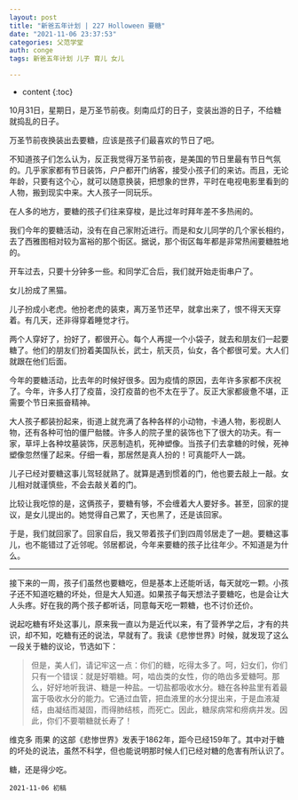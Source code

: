 ```yaml
---
layout: post
title: "新爸五年计划 | 227 Holloween 要糖"
date: "2021-11-06 23:37:53"
categories: 父范学堂
auth: conge
tags: 新爸五年计划 儿子 育儿 女儿

---
```

* content
{:toc}

10月31日，星期日，是万圣节前夜。刻南瓜灯的日子，变装出游的日子，不给糖就捣乱的日子。

万圣节前夜换装出去要糖，应该是孩子们最喜欢的节日了吧。

不知道孩子们怎么认为，反正我觉得万圣节前夜，是美国的节日里最有节日气氛的。几乎家家都有节日装饰，户户都开门纳客，接受小孩子们的来访。而且，无论年龄，只要有这个心，就可以随意换装，把想象的世界，平时在电视电影里看到的人物，搬到现实中来。大人孩子一同玩乐。

在人多的地方，要糖的孩子们往来穿梭，是比过年时拜年差不多热闹的。





我们今年的要糖活动，没有在自己家附近进行。而是和女儿同学的几个家长相约，去了西雅图相对较为富裕的那个街区。据说，那个街区每年都是非常热闹要糖胜地的。

开车过去，只要十分钟多一些。和同学汇合后，我们就开始走街串户了。

女儿扮成了黑猫。

儿子扮成小老虎。他扮老虎的装束，离万圣节还早，就拿出来了，恨不得天天穿着。有几天，还非得穿着睡觉才行。

两个人穿好了，扮好了，都很开心。每个人再提一个小袋子，就去和朋友们一起要糖了。他们的朋友们扮着美国队长，武士，航天员，仙女，各个都很可爱。大人们就跟在他们后面。

今年的要糖活动，比去年的时候好很多。因为疫情的原因，去年许多家都不庆祝了。今年，许多人打了疫苗，没打疫苗的也不太在乎了。反正大家都疲惫不堪，正需要个节日来振奋精神。

大人孩子都装扮起来，街道上就充满了各种各样的小动物，卡通人物，影视剧人物，还有各种可怕的僵尸骷髅。许多人的院子里的装饰也下了很大的功夫。有一家，草坪上各种坟墓装饰，厌恶制造机，死神塑像。当孩子们去拿糖的时候，死神塑像忽然懂了起来。仔细一看，那居然是真人扮的！可真能吓人一跳。

儿子已经对要糖这事儿驾轻就熟了。就算是遇到惯着的门，他也要去敲上一敲。女儿相对就谨慎些，不会去敲关着的门。

比较让我吃惊的是，这俩孩子，要糖有够，不会缠着大人要好多。甚至，回家的提议，是女儿提出的。她觉得自己累了，天也黑了，还是该回家。

于是，我们就回家了。回家自后，我又带着孩子们到四周邻居走了一趟。要糖这事儿，也不能错过了近邻呢。邻居都说，今年来要糖的孩子比往年少。不知道是为什么。

----

接下来的一周，孩子们虽然也要糖吃，但是基本上还能听话，每天就吃一颗。小孩子还不知道吃糖的坏处，但是大人知道。如果孩子每天想法子要糖吃，也是会让大人头疼。好在我的两个孩子都听话，同意每天吃一颗糖，也不讨价还价。

说起吃糖有坏处这事儿，原来我一直以为是近代以来，有了营养学之后，才有的共识，却不知，吃糖有还的说法，早就有了。我读《悲惨世界》时候，就发现了这么一段关于糖的议论，节选如下：

> 但是，美人们，请记牢这一点：你们的糖，吃得太多了。呵，妇女们，你们只有一个错误：就是好嚼糖。呵，啮齿类的女性，你的皓齿多爱糖呵。那么，好好地听我讲、糖是一种盐。一切盐都吸收水分。糖在各种盐里有着最富于吸收水分的能力。它通过血管，把血液里的水分提出来，于是血液凝结，由凝结而凝固，而得肺结核，而死亡。因此，糖尿病常和痨病并发。因此，你们不要嚼糖就长寿了！

维克多 雨果 的这部《悲惨世界》发表于1862年，距今已经159年了。其中对于糖的坏处的说法，虽然不科学，但也能说明那时候人们已经对糖的危害有所认识了。

糖，还是得少吃。

```
2021-11-06 初稿
```
